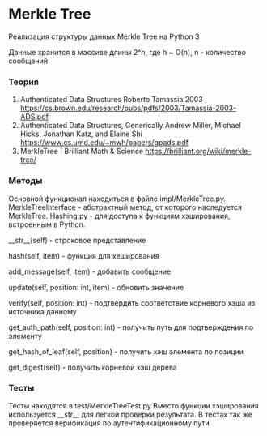 # Merkle Tree
 
Реализация структуры данных Merkle Tree на Python 3

Данные хранится в массиве длины 2^h, где h ~ O(n), n - количество сообщений

### Теория

1.	Authenticated Data Structures Roberto Tamassia 2003 https://cs.brown.edu/research/pubs/pdfs/2003/Tamassia-2003-ADS.pdf
2.	Authenticated Data Structures, Generically Andrew Miller, Michael Hicks, Jonathan Katz, and Elaine Shi https://www.cs.umd.edu/~mwh/papers/gpads.pdf 
3.	MerkleTree | Brilliant Math & Science https://brilliant.org/wiki/merkle-tree/

### Методы

Основной функционал находиться в файле impl/MerkleTree.py. MerkleTreeInterface - абстрактный метод, от которого наследуется MerkleTree. Hashing.py - для доступа к функциям хэширования, встроенным в Python.

\_\_str__(self) - строковое представление

hash(self, item) - функция для хеширования

add_message(self, item) - добавить сообщение

update(self, position: int, item) - обновить значение

verify(self, position: int) - подтвердить соответствие корневого хэша из источника данному

get_auth_path(self, position: int) - получить путь для подтверждения по элементу

get_hash_of_leaf(self, position) - получить хэш элемента по позиции

get_digest(self) - получить корневой хэш дерева

### Тесты

Тесты находятся в test/MerkleTreeTest.py
Вместо функции хэширования используется \_\_str__ для легкой проверки результата. В тестах так же проверяется верификация по аутентификационному пути
